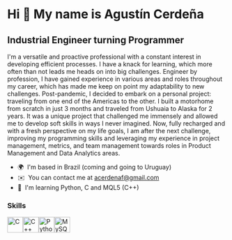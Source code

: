 Hi 👋 My name is Agustín Cerdeña
================================

Industrial Engineer turning Programmer
--------------------------------------

I'm a versatile and proactive professional with a constant interest in developing efficient processes. I have a knack for learning, which more often than not leads me heads on into big challenges. Engineer by profession, I have gained experience in various areas and roles throughout my career, which has made me keep on point my adaptability to new challenges. Post-pandemic, I decided to embark on a personal project: traveling from one end of the Americas to the other. I built a motorhome from scratch in just 3 months and traveled from Ushuaia to Alaska for 2 years. It was a unique project that challenged me immensely and allowed me to develop soft skills in ways I never imagined. Now, fully recharged and with a fresh perspective on my life goals, I am after the next challenge, improving my programming skills and leveraging my experience in project management, metrics, and team management towards roles in Product Management and Data Analytics areas.

* 🌍  I'm based in Brazil (coming and going to Uruguay)
* ✉️  You can contact me at [acerdenaf@gmail.com](mailto:acerdenaf@gmail.com)
* 🧠  I'm learning Python, C and MQL5 (C++)

### Skills


<p align="left">
<a href="https://docs.microsoft.com/en-us/cpp/?view=msvc-170" target="_blank" rel="noreferrer"><img src="https://raw.githubusercontent.com/danielcranney/readme-generator/main/public/icons/skills/c-colored.svg" width="36" height="36" alt="C" /></a><a href="https://docs.microsoft.com/en-us/cpp/?view=msvc-170" target="_blank" rel="noreferrer"><img src="https://raw.githubusercontent.com/danielcranney/readme-generator/main/public/icons/skills/cplusplus-colored.svg" width="36" height="36" alt="C++" /></a><a href="https://www.python.org/" target="_blank" rel="noreferrer"><img src="https://raw.githubusercontent.com/danielcranney/readme-generator/main/public/icons/skills/python-colored.svg" width="36" height="36" alt="Python" /></a><a href="https://www.mysql.com/" target="_blank" rel="noreferrer"><img src="https://raw.githubusercontent.com/danielcranney/readme-generator/main/public/icons/skills/mysql-colored.svg" width="36" height="36" alt="MySQL" /></a>
</p>

<!--
### Socials

<p align="left"> <a href="https://www.github.com/agustinc10" target="_blank" rel="noreferrer"> <picture> <source media="(prefers-color-scheme: dark)" srcset="https://raw.githubusercontent.com/danielcranney/readme-generator/main/public/icons/socials/github-dark.svg" /> <source media="(prefers-color-scheme: light)" srcset="https://raw.githubusercontent.com/danielcranney/readme-generator/main/public/icons/socials/github.svg" /> <img src="https://raw.githubusercontent.com/danielcranney/readme-generator/main/public/icons/socials/github.svg" width="32" height="32" /> </picture> </a> <a href="https://www.linkedin.com/in/agustín-cerdeña-00020398/" target="_blank" rel="noreferrer"> <picture> <source media="(prefers-color-scheme: dark)" srcset="https://raw.githubusercontent.com/danielcranney/readme-generator/main/public/icons/socials/linkedin-dark.svg" /> <source media="(prefers-color-scheme: light)" srcset="https://raw.githubusercontent.com/danielcranney/readme-generator/main/public/icons/socials/linkedin.svg" /> <img src="https://raw.githubusercontent.com/danielcranney/readme-generator/main/public/icons/socials/linkedin.svg" width="32" height="32" /> </picture> </a></p>

### Badges

<b>My GitHub Stats</b>

<a href="http://www.github.com/agustinc10"><img src="https://github-readme-stats.vercel.app/api?username=agustinc10&show_icons=true&hide=&count_private=true&title_color=0891b2&text_color=ffffff&icon_color=0891b2&bg_color=1c1917&hide_border=true&show_icons=true" alt="agustinc10's GitHub stats" /></a>

<a href="https://github.com/agustinc10" align="left"><img src="https://github-readme-stats.vercel.app/api/top-langs/?username=agustinc10&langs_count=10&title_color=0891b2&text_color=ffffff&icon_color=0891b2&bg_color=1c1917&hide_border=true&locale=en&custom_title=Top%20%Languages" alt="Top Languages" /></a>

-->
